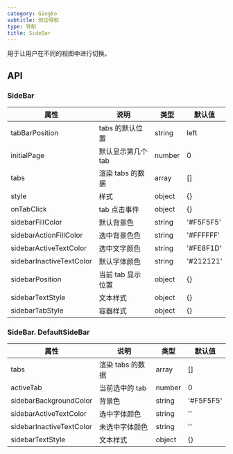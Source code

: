 ```yaml
---
category: Gingko
subtitle: 侧边导航
type: 导航
title: SideBar
---
```


用于让用户在不同的视图中进行切换。

## API

### SideBar

| 属性                     | 说明               | 类型   | 默认值    |
| ------------------------ | ------------------ | ------ | --------- |
| tabBarPosition           | tabs 的默认位置    | string | left      |
| initialPage              | 默认显示第几个 tab | number | 0         |
| tabs                     | 渲染 tabs 的数据   | array  | []        |
| style                    | 样式               | object | {}        |
| onTabClick               | tab 点击事件       | object | {}        |
| sidebarFillColor         | 默认背景色         | string | '#F5F5F5' |
| sidebarActionFillColor   | 选中背景色色       | string | '#FFFFFF' |
| sidebarActiveTextColor   | 选中文字颜色       | string | '#FE8F1D' |
| sidebarInactiveTextColor | 默认字体颜色       | string | '#212121' |
| sidebarPosition          | 当前 tab 显示位置  | object | {}        |
| sidebarTextStyle         | 文本样式           | object | {}        |
| sidebarTabStyle          | 容器样式           | object | {}        |

### SideBar. DefaultSideBar

| 属性                     | 说明             | 类型   | 默认值    |
| ------------------------ | ---------------- | ------ | --------- |
| tabs                     | 渲染 tabs 的数据 | array  | []        |
| activeTab                | 当前选中的 tab   | number | 0         |
| sidebarBackgroundColor   | 背景色           | string | '#F5F5F5' |
| sidebarActiveTextColor   | 选中字体颜色     | string | ''        |
| sidebarInactiveTextColor | 未选中字体颜色   | string | ''        |
| sidebarTextStyle         | 文本样式         | object | {}        |
